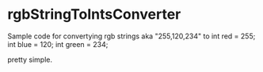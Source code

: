 # rgbStringToIntsConverter


Sample code for convertying rgb strings aka "255,120,234" to 
int red = 255;
int blue = 120;
int green = 234;

pretty simple.
